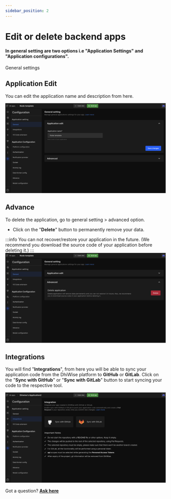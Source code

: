 ```yaml
---
sidebar_position: 2
---
```

# Edit or delete backend apps

#### In general setting are two options i.e "Application Settings" and "Application configurations".

General settings

## Application Edit 
 You can edit the application name and description from here.

![Example banner](./images/backend-app-setting.png)


## Advance
To delete the application, go to general setting > advanced option.

- Click on the "**Delete**" button to permanently remove your data.

:::info
You can not recover/restore your application in the future. (We recommend you download the source code of your application before deleting it.)
:::
![Example banner](./images/Advance-backend-app.png)

## Integrations

You will find "**Integrations**", from here you will be able to sync your application code from the DhiWise platform to **GitHub** or **GitLab**. Click on the "**Sync with GitHub**" or "**Sync with GitLab**" button to start syncing your code to the respective tool.
 
![Example banner](./images/backend-inetgraion.png)

 
Got a question? [**Ask here**](https://discord.com/invite/rFMnCG5MZ7)